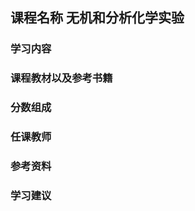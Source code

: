 ## 课程名称 无机和分析化学实验

### 学习内容





### 课程教材以及参考书籍





### 分数组成



### 任课教师



### 参考资料



### 学习建议



<script src="https://giscus.app/client.js"
        data-repo="wing0night/Chem_ZJU"
        data-repo-id="R_kgDOLW27DQ"
        data-category="Announcements"
        data-category-id="DIC_kwDOLW27Dc4Cdsqq"
        data-mapping="pathname"
        data-strict="0"
        data-reactions-enabled="1"
        data-emit-metadata="0"
        data-input-position="top"
        data-theme="dark_dimmed"
        data-lang="zh-CN"
        crossorigin="anonymous"
        async>
</script>
